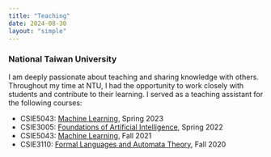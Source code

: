 ```yaml
---
title: "Teaching"
date: 2024-08-30
layout: "simple"
---
```


### National Taiwan University
I am deeply passionate about teaching and sharing knowledge with others. Throughout my time at NTU, I had the opportunity to work closely with students and contribute to their learning. I served as a teaching assistant for the following courses:
* CSIE5043: [Machine Learning](https://www.csie.ntu.edu.tw/~htlin/course/ml23spring/), Spring 2023
* CSIE3005: [Foundations of Artificial Intelligence](https://www.csie.ntu.edu.tw/~htlin/course/fai22spring/), Spring 2022
* CSIE5043: [Machine Learning](https://www.csie.ntu.edu.tw/~htlin/course/ml21fall/), Fall 2021
* CSIE3110: [Formal Languages and Automata Theory](https://www.csie.ntu.edu.tw/~tonytan/teaching/prev/2020a-aut.html), Fall 2020
